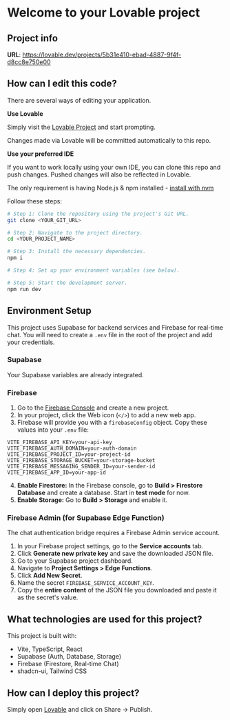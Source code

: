 # Welcome to your Lovable project

## Project info

**URL**: https://lovable.dev/projects/5b31e410-ebad-4887-9f4f-d8cc8e750e00

## How can I edit this code?

There are several ways of editing your application.

**Use Lovable**

Simply visit the [Lovable Project](https://lovable.dev/projects/5b31e410-ebad-4887-9f4f-d8cc8e750e00) and start prompting.

Changes made via Lovable will be committed automatically to this repo.

**Use your preferred IDE**

If you want to work locally using your own IDE, you can clone this repo and push changes. Pushed changes will also be reflected in Lovable.

The only requirement is having Node.js & npm installed - [install with nvm](https://github.com/nvm-sh/nvm#installing-and-updating)

Follow these steps:

```sh
# Step 1: Clone the repository using the project's Git URL.
git clone <YOUR_GIT_URL>

# Step 2: Navigate to the project directory.
cd <YOUR_PROJECT_NAME>

# Step 3: Install the necessary dependencies.
npm i

# Step 4: Set up your environment variables (see below).

# Step 5: Start the development server.
npm run dev
```

## Environment Setup

This project uses Supabase for backend services and Firebase for real-time chat. You will need to create a `.env` file in the root of the project and add your credentials.

### Supabase
Your Supabase variables are already integrated.

### Firebase
1.  Go to the [Firebase Console](https://console.firebase.google.com/) and create a new project.
2.  In your project, click the Web icon (`</>`) to add a new web app.
3.  Firebase will provide you with a `firebaseConfig` object. Copy these values into your `.env` file:

```
VITE_FIREBASE_API_KEY=your-api-key
VITE_FIREBASE_AUTH_DOMAIN=your-auth-domain
VITE_FIREBASE_PROJECT_ID=your-project-id
VITE_FIREBASE_STORAGE_BUCKET=your-storage-bucket
VITE_FIREBASE_MESSAGING_SENDER_ID=your-sender-id
VITE_FIREBASE_APP_ID=your-app-id
```

4.  **Enable Firestore:** In the Firebase console, go to **Build > Firestore Database** and create a database. Start in **test mode** for now.
5.  **Enable Storage:** Go to **Build > Storage** and enable it.

### Firebase Admin (for Supabase Edge Function)
The chat authentication bridge requires a Firebase Admin service account.

1.  In your Firebase project settings, go to the **Service accounts** tab.
2.  Click **Generate new private key** and save the downloaded JSON file.
3.  Go to your Supabase project dashboard.
4.  Navigate to **Project Settings > Edge Functions**.
5.  Click **Add New Secret**.
6.  Name the secret `FIREBASE_SERVICE_ACCOUNT_KEY`.
7.  Copy the **entire content** of the JSON file you downloaded and paste it as the secret's value.

## What technologies are used for this project?

This project is built with:

- Vite, TypeScript, React
- Supabase (Auth, Database, Storage)
- Firebase (Firestore, Real-time Chat)
- shadcn-ui, Tailwind CSS

## How can I deploy this project?

Simply open [Lovable](https://lovable.dev/projects/5b31e410-ebad-4887-9f4f-d8cc8e750e00) and click on Share -> Publish.